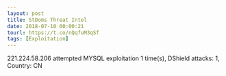 ```yaml
---
layout: post
title: StDoms Threat Intel
date: 2018-07-10 00:00:21
tourl: https://t.co/nQqfuM3qSf
tags: [Exploitation]
---
```

221.224.58.206 attempted MYSQL exploitation 1 time(s), DShield attacks: 1, Country: CN